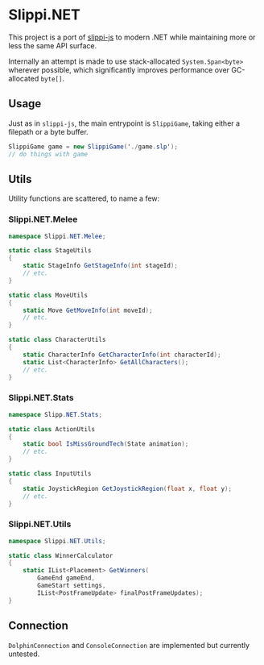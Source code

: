 # Slippi.NET
This project is a port of [slippi-js](https://github.com/project-slippi/slippi-js) to modern .NET while maintaining more or less the same API surface. 

Internally an attempt is made to use stack-allocated `System.Span<byte>` wherever possible, which significantly improves performance over GC-allocated `byte[]`.

## Usage
Just as in `slippi-js`, the main entrypoint is `SlippiGame`, taking either a filepath or a byte buffer.
```csharp
SlippiGame game = new SlippiGame('./game.slp');
// do things with game
```

## Utils
Utility functions are scattered, to name a few:

### Slippi.NET.Melee
```csharp
namespace Slippi.NET.Melee;

static class StageUtils
{
    static StageInfo GetStageInfo(int stageId);
    // etc.
}

static class MoveUtils
{
    static Move GetMoveInfo(int moveId);
    // etc.
}

static class CharacterUtils
{
    static CharacterInfo GetCharacterInfo(int characterId);
    static List<CharacterInfo> GetAllCharacters();
    // etc.
}
```

### Slippi.NET.Stats
```csharp
namespace Slipp.NET.Stats;

static class ActionUtils
{
    static bool IsMissGroundTech(State animation);
    // etc.
}

static class InputUtils
{
    static JoystickRegion GetJoystickRegion(float x, float y);
    // etc.
}
```

### Slippi.NET.Utils
```csharp
namespace Slippi.NET.Utils;

static class WinnerCalculator
{
    static IList<Placement> GetWinners(
        GameEnd gameEnd,
        GameStart settings,
        IList<PostFrameUpdate> finalPostFrameUpdates);
}
```

## Connection
`DolphinConnection` and `ConsoleConnection` are implemented but currently untested.